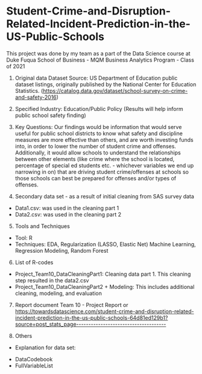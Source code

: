 # Student-Crime-and-Disruption-Related-Incident-Prediction-in-the-US-Public-Schools
This project was done by my team as a part of the Data Science course at Duke Fuqua School of Business - MQM Business Analytics Program - Class of 2021

1. Original data
Dataset Source: US Department of Education public dataset listings, originally published by the
National Center for Education Statistics.
(https://catalog.data.gov/dataset/school-survey-on-crime-and-safety-2016)

2. Specified Industry: Education/Public Policy (Results will help inform public school safety
finding)

3. Key Questions: Our findings would be information that would serve useful for public school
districts to know what safety and discipline measures are more effective than others, and are
worth investing funds into, in order to lower the number of student crime and offenses.
Additionally, it would allow schools to understand the relationships between other elements (like
crime where the school is located, percentage of special ed students etc. - whichever variables
we end up narrowing in on) that are driving student crime/offenses at schools so those schools
can best be prepared for offenses and/or types of offenses.

4. Secondary data set - as a result of initial cleaning from SAS survey data
- Data1.csv: was used in the cleaning part 1
- Data2.csv: was used in the cleaning part 2

5. Tools and Techniques
- Tool: R
- Techniques: EDA, Regularization (LASSO, Elastic Net) Machine Learning, Regression Modeling, Random Forest

6. List of R-codes
- Project_Team10_DataCleaningPart1: Cleaning data part 1. This cleaning step resulted in the data2.csv
- Project_Team10_DataCleaningPart2 + Modeling: This includes additional cleaning, modeling, and evaluation

7. Report document
Team 10 - Project Report
or
https://towardsdatascience.com/student-crime-and-disruption-related-incident-prediction-in-the-us-public-schools-64d81ed129b1?source=post_stats_page-------------------------------------

8. Others
- Explanation for data set: 
+ DataCodebook
+ FullVariableList
